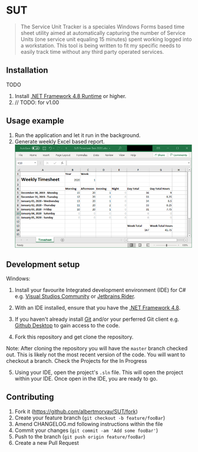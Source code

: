 # SUT
> The Service Unit Tracker is a speciales Windows Forms based time sheet utility aimed at automatically capturing the number of Service Units (one service unit equaling 15 minutes) spent working logged into a workstation. This tool is being written to fit my specific needs to easily track time without any third party operated services.

## Installation

TODO

1. Install [.NET Framework 4.8 Runtime](https://dotnet.microsoft.com/download/dotnet-framework/net48) or higher.
2. // TODO: for v1.00

## Usage example

1. Run the application and let it run in the background.
2. Generate weekly Excel based report.
![Image](readme-timesheet-sample-screenshot.jpg)


## Development setup

Windows:
1. Install your favourite Integrated development environment (IDE) for C# e.g. [Visual Studios Community](https://visualstudio.microsoft.com/vs/community/) or [Jetbrains Rider](https://www.jetbrains.com/rider/).

2. With an IDE installed, ensure that you have the [.NET Framework 4.8](https://dotnet.microsoft.com/download/dotnet-core/2.0).

3. If you haven't already install [Git](https://git-scm.com/downloads) and/or your perferred Git client e.g. [Github Desktop](https://desktop.github.com/) to gain access to the code.

4. Fork this repository and get clone the repository.

Note: After cloning the repository you will have the `master` branch checked out. This is likely not the most recent version of the code. You will want to checkout a branch. Check the Projects for the In Progress

5. Using your IDE, open the project's `.sln` file. This will open the project within your IDE. Once open in the IDE, you are ready to go.


## Contributing

1. Fork it (<https://github.com/albertmorvay/SUT/fork>)
2. Create your feature branch (`git checkout -b feature/fooBar`)
3. Amend CHANGELOG.md following instructions within the file
4. Commit your changes (`git commit -am 'Add some fooBar'`)
5. Push to the branch (`git push origin feature/fooBar`)
6. Create a new Pull Request
